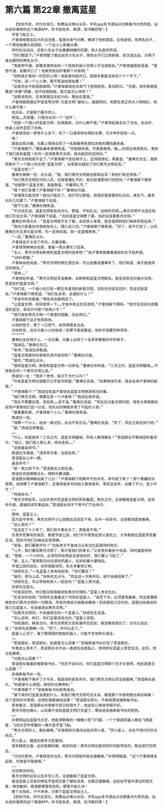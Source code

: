 # 第六篇 第22章 撤离蓝星
        【告知书友，时代在变化，免费站点难以长存，手机app多书源站点切换看书大势所趋，站长给你推荐的这个换源APP，听书音色多、换源、找书都好使！】
       宇宙飞船之上。
       卢拿铎倚靠在巨大的浴池里，澹澹水蒸气升腾，模湖了他的面容。在他身侧，有两名女子，一个帮他按摩头部颈部，一个在小心剥着水果。
       同时在浴池边，还有六名女子在撒着鲜嫩的花瓣，倒入名贵的药液。
       “你们都退下。”卢拿铎瞥了眼远处的六名女子，那些女子们立即躬身，依次退出去，只剩下身边服侍的两名女子。
       “真是想不通，逖雅诺竟然会将一个低贱的弱小文明小子当成朋友。”卢拿铎皱眉低语道，“更想不通，我都开口了！他竟然依旧护着那个许景明。”
       “他和我才是同一阶层的人啊！他若是向我开口，我随手都能送他百八十个手下。”
       “可他，连一个小人物，都不愿送给我处置！”
       “这是完全不给我脸面啊。”卢拿铎面容在水蒸气下若隐若现，愈加阴沉，“也是，他毕竟是逖雅诺*赤蒙*西雷，他不给我脸面，我又能怎么样呢？”
       “这群该死的，生来掌握滔天权力的，哪会在意我。”
       卢拿铎越是接近宇宙高等文明‘元星文明’最核心，越是明白，和那些真正的大人物相比，他什么都不是！
       他兄长，才是那个圈子的人。
       而他……充其量，只是兄长的一个‘挂件’。
       “但是一个弱小的蓝星文明，在我面前，也什么都不是。”卢拿铎起身走出了浴池，走出时，他身上自然显现了衣袍。
       卢拿铎走到一旁椅子上坐下，吃了一口身侧侍女喂的水果，方才伸手轻轻一点。
       嗡！
       面前出现光幕，光幕上很快出现了一名穿着黑色宽松衣袍的鹰钩鼻老者。
       “卢拿铎殿下。”鹰钩鼻老者微笑道，“你能联系我，可真是难得。哦……你现在旅游观光，来到了我们吴钩星盟？你可一定得来黑月文明，我也能好好招待你。”
       “黑月文明我就不去了。”卢拿铎殿下坐在椅子上，显得很放松，笑着道，“墨离伦先生，我刚刚离开了一个弱小的文明‘蓝星文明’，在那里也碰到了你们黑月文明驻军。”
       “蓝星文明？”
       墨离伦微微一怔，点头道，“是，我们黑月文明是在那有驻军！和他们有些贸易。”
       “你们黑月文明驻守的人员，还是很懂礼节的，我也挺满意他们的招待。”卢拿铎殿下微笑道，“但是那个蓝星文明，真是野蛮，不懂得礼节。”
       “哦？他们怠慢了卢拿铎殿下你？”墨离伦问道。
       “怠慢我又能怎样？我也只能忍了。他们可以野蛮，但我还是很重视礼仪的，再生气，最多训斥几句罢了。”卢拿铎殿下说道。
       “殿下仁慈。”墨离伦微笑道。
       “不过说实话，蓝星文明有些未开化，野蛮，不知礼仪。这样的文明……黑月文明不太适合和他们交往太深。”卢拿铎殿下说道，“否则蓝星文明惹了事，怕还会连累黑月文明。”
       墨离伦听得点头：“蓝星文明我不太了解，会安排人审查，是否值得和他们继续贸易往来。”
       “我也只是看在你我朋友份上，随口说几句。”卢拿铎殿下微笑道，“好了，就不打扰了，以后墨离伦先生来元星文明，可一定来找我，我一定盛情款待。”
       “一定。”墨离伦点头。
       卢拿铎这才关闭了传讯，光幕消散。
       卢拿铎笑眯眯坐在那，拿着一旁水果吃了起来。
       “主人，黑月文明会断绝和蓝星文明的往来吧？”给卢拿铎按摩着肩部的女子轻声道。
       “100%把握。”
       卢拿铎自信说道，“黑月文明的两位源生命，可比逖雅诺懂事多了，他们知道，谁才是值得交的朋友。”
       “很快……”
       卢拿铎轻声道，“黑月文明驻军会撤离，会断绝和蓝星文明联系。甚至没有任何强大文明，愿意庇护蓝星文明。”
       “你们说，一个弱小的只有一颗生命星球的新晋文明，没有任何驻军庇护，而且还挺富有。”卢拿铎殿下微笑道，“他们在未来，会遇到什么？”
       “宇宙中的贪婪者。”两名侍女都明白了。
       “让蓝星文明，好好感受一下……宇宙中真正的风浪吧。”卢拿铎殿下期待，“我可没违背对逖雅诺的诺言，我没对付那个低贱小子！”
       “我只是给黑月文明一个善意的提醒，仅此而已。”
       卢拿铎殿下这才觉得爽快。
       以他的性子，憋了一口恶气，自然得报复出去。
       对他而言，这也只是小小的惩戒！如果不是逖雅诺，他的手段要恐怖得多。
       ******
       墨离伦坐在椅子上，一点光幕，光幕上出现了一名恭恭敬敬的中年男子。
       “西波拉。”墨离伦开口。
       “老师。”西波拉恭敬道。
       “蓝星文明是你的家族负责开发的吧？”墨离伦问道。
       “是的。”西波拉点头。
       “放弃蓝星文明，断绝和蓝星文明一切来往。”墨离伦吩咐道，“三天之内，蓝星文明疆域……不得有任何一个黑月文明公民。”
       西波拉一怔：“放弃？老师，能问下为什么吗？”
       “开发蓝星文明也就数万亿宇宙币财富。”墨离伦说道，“如果继续开发，就会召来卢拿铎的敌意。”
       “卢拿铎殿下？”西波拉知道卢拿铎去蓝星文明旅游观光的事。
       “我们黑月文明，需要在意一个卢拿铎？”西波拉低声道。
       “现在不需要在意，但将来……说不准。”墨离伦说道，“现在在元星文明内部，很多大贵族都在投资卢拿铎他们这一分支。他兄长的确是非常了不起的人物。”
       “最重要的是，卢拿铎是个小人。”墨离伦微笑道。
       西波拉一怔。
       “得罪一个小人，他会一直记住，永远不会忘记。”墨离伦说道，“好了，现在立即去执行吧。”
       “是。”西波拉恭敬道。
       ……
       “什么，彻底放弃？三天之内，蓝星文明疆域，所有人都得撤走？”恩诺舰长不敢相信听着命令，“祖父，我们投入那么多，现在舍弃……”
       “这是最高命令。”
       西波拉冷漠道，“违背命令者，全部处死。”
       恩诺舰长心中一颤。
       最高命令？
       “是！我立即下令。”恩诺舰长立即应道。
       西波拉向他微微点头，随即光幕消散。
       恩诺舰长眼神都凶戾了几分：“卢拿铎殿下刚离开不到半天，命令就下来了！那个愚蠢的许景明，他得罪了卢拿铎殿下，还害得我多年的投入都得舍弃，幸好这些年，也赚了不少，至少不亏！”
       “传我命令。”
       “黑月文明驻军，以及负责开荒蓝星文明的所有集团，两天之内，全部撤离蓝星文明。违背命令者，直接抓进军事监狱。”恩诺舰长向手下骨干们下达命令。
       ……
       很快，蓝星之上。
       因为驻守多年，黑月文明不少公民都在这安定下来。如今一纸命令，全部都得紧急撤离。
       “这么急吗？”
       “在这住了十八年了，我们孩子都长大了，真是舍不得。”
       负责开荒事务的高层，都是宇宙公民，他们可不愿意在荧火星吃土，大多都是在蓝星享受着生活。现如今他们也被迫全部调离。
       “爸爸，我们要离开吗？”也有孩子不舍自己从有记忆起就待的地方。
       “儿子，我们要回黑月文明了，那才是我们的家乡。”父亲笑对着孩子说道，同时皱眉吩咐道，“管家，一个小时内，必须将所有物品全部收拾好，我们要上飞船了。”
       “是，主人。”管家那边也在调派机器人，在拆卸着大量物品。
       宇宙公民的住处，自然很是讲究，有太多奢侈之物。
       “扶顿先生。”一名蓝星人急匆匆赶来，“你们要走？”
       “是的，得马上走。”扶顿先生点头，“而且这一次离开后，就不会再回来了。”
       “扶顿先生，可以带我和家人一起走吗？”蓝星人急切道。
       扶顿先生摇头。
       “可是说好的，你们答应帮我移民到黑月文明的。”蓝星人急切无比。
       “实话对你说吧。”扶顿先生看着这个可悲的蓝星人，“高层下令，必须紧急撤离，而且是要断绝和你们黑月文明的一切联系。所有的移民方桉都会撤销！别说是签订合约的，就是已经移民的那三位蓝星人，也会被逐出黑月文明。”
       “在黑月文明内，不会接收任何一个蓝星人。”扶顿先生说道。
       “怎么这样，你们，你们这是违背合约。”蓝星人惊怒。
       “你知道的，移民合约，黑月文明官方具有最终否定权，甚至移民成功了，也可以逐出去！”扶顿先生眼睛一冷，“好了，你可以走了。”
       蓝星人心凉了，看了眼周围的智能机器人，只能不甘地转头就走。
       ……
       “恩诺舰长，恩诺舰长，到底是怎么回事？”安格斯秘书长拦住了恩诺舰长。
       毕竟这么多年了，恩诺舰长也不会一直居住在舰船上，他同样在蓝星上享受生活。此刻，他也在搬家。
       “问我怎么回事？”
       恩诺舰长看着安格斯秘书长，“你还不如问问，你们蓝星文明那个天才许景明，他到底是怎么回事！”
       安格斯秘书长一怔。
       “卢拿铎殿下离开了才半天，我就得到紧急命令，我们黑月文明必须全部撤离。”恩诺舰长摇头，“到底是什么原因，相信你也猜得到。”
       “卢拿铎殿下？”安格斯秘书长脸色发白。
       “接下来你们蓝星会遇到什么，和我们黑月文明可没关系，都是那个许景明惹出来的祸事！这个该死的许景明，没想到我都被他连累！”恩诺舰长转头，不再搭理安格斯秘书长。
       紧急搬迁，恩诺舰长的家族亏损已经很大了，他此刻心情自然很不好。
       更何况他也确认，以后都不会和蓝星文明打交道了，哪会给安格斯秘书长好脸色。
       ……
       许景明站在蓝星外太空，他能清晰看到一艘艘小型飞行器、一个个智能机器人都在飞离蓝星，飞向太空中停着的一艘大型宇宙飞船。
       “黑月文明的人，都在撤离。”许景明目光落向远处的荧火星，“荧火星上，也在不惜代价的大拆迁。”
       荧火星上，建造的很多大型基地。
       很多精密仪器，此刻能搬的搬，能拆的拆！黑月文明也是将短时间能带走的，都全部打包带走。
       “行动可真快，卢拿铎走的当天，黑月文明就开始全面撤离。”许景明暗道，“这个卢拿铎报复起来，可真是不隔夜啊。”
       ……
       仅仅两天时间。
       黑月文明的驻军以及开荒人员，全部撤离了蓝星文明。
       甚至蓝星上仅有的两名宇宙观光客了解到消息，也都迅速撤离。这些在宇宙中漂泊的观光客，嗅觉敏锐，很清楚哪里有危险，哪里不能久待！
       整个太阳系，干干净净，只剩下蓝星文明自己人。
       【告知书友，时代在变化，免费站点难以长存，手机app多书源站点切换看书大势所趋，站长给你推荐的这个换源APP，听书音色多、换源、找书都好使！】